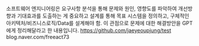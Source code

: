 소프트웨어 엔지니어링은 
요구사항 분석을 통해 문제와 원인, 영향도를 파악하여 개선방향과 기대효과를 도출하는 게 중요하고
설계를 통해 목표 시스템을 정의하고, 구체적인 아키텍처/비즈니스로직/Data를 설계해야 함.
이 관점으로 문제에 대한 해결방안을 GPT에게 정리해달라고 한 내용입니다.
https://github.com/jaeyeoupjung/test
blog.naver.com/freeact73
